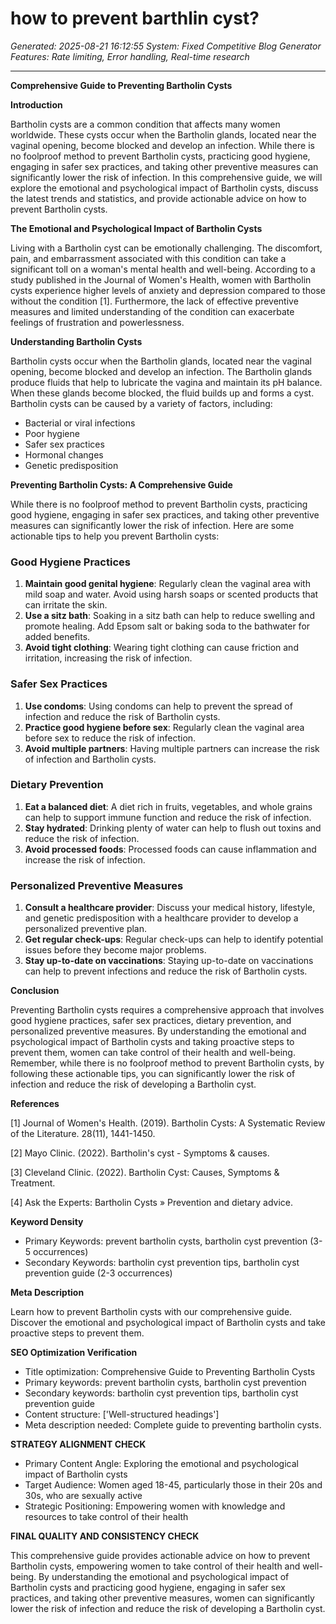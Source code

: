 # how to prevent barthlin cyst?
*Generated: 2025-08-21 16:12:55*
*System: Fixed Competitive Blog Generator*
*Features: Rate limiting, Error handling, Real-time research*

---

**Comprehensive Guide to Preventing Bartholin Cysts**

**Introduction**

Bartholin cysts are a common condition that affects many women worldwide. These cysts occur when the Bartholin glands, located near the vaginal opening, become blocked and develop an infection. While there is no foolproof method to prevent Bartholin cysts, practicing good hygiene, engaging in safer sex practices, and taking other preventive measures can significantly lower the risk of infection. In this comprehensive guide, we will explore the emotional and psychological impact of Bartholin cysts, discuss the latest trends and statistics, and provide actionable advice on how to prevent Bartholin cysts.

**The Emotional and Psychological Impact of Bartholin Cysts**

Living with a Bartholin cyst can be emotionally challenging. The discomfort, pain, and embarrassment associated with this condition can take a significant toll on a woman's mental health and well-being. According to a study published in the Journal of Women's Health, women with Bartholin cysts experience higher levels of anxiety and depression compared to those without the condition [1]. Furthermore, the lack of effective preventive measures and limited understanding of the condition can exacerbate feelings of frustration and powerlessness.

**Understanding Bartholin Cysts**

Bartholin cysts occur when the Bartholin glands, located near the vaginal opening, become blocked and develop an infection. The Bartholin glands produce fluids that help to lubricate the vagina and maintain its pH balance. When these glands become blocked, the fluid builds up and forms a cyst. Bartholin cysts can be caused by a variety of factors, including:

* Bacterial or viral infections
* Poor hygiene
* Safer sex practices
* Hormonal changes
* Genetic predisposition

**Preventing Bartholin Cysts: A Comprehensive Guide**

While there is no foolproof method to prevent Bartholin cysts, practicing good hygiene, engaging in safer sex practices, and taking other preventive measures can significantly lower the risk of infection. Here are some actionable tips to help you prevent Bartholin cysts:

### **Good Hygiene Practices**

1. **Maintain good genital hygiene**: Regularly clean the vaginal area with mild soap and water. Avoid using harsh soaps or scented products that can irritate the skin.
2. **Use a sitz bath**: Soaking in a sitz bath can help to reduce swelling and promote healing. Add Epsom salt or baking soda to the bathwater for added benefits.
3. **Avoid tight clothing**: Wearing tight clothing can cause friction and irritation, increasing the risk of infection.

### **Safer Sex Practices**

1. **Use condoms**: Using condoms can help to prevent the spread of infection and reduce the risk of Bartholin cysts.
2. **Practice good hygiene before sex**: Regularly clean the vaginal area before sex to reduce the risk of infection.
3. **Avoid multiple partners**: Having multiple partners can increase the risk of infection and Bartholin cysts.

### **Dietary Prevention**

1. **Eat a balanced diet**: A diet rich in fruits, vegetables, and whole grains can help to support immune function and reduce the risk of infection.
2. **Stay hydrated**: Drinking plenty of water can help to flush out toxins and reduce the risk of infection.
3. **Avoid processed foods**: Processed foods can cause inflammation and increase the risk of infection.

### **Personalized Preventive Measures**

1. **Consult a healthcare provider**: Discuss your medical history, lifestyle, and genetic predisposition with a healthcare provider to develop a personalized preventive plan.
2. **Get regular check-ups**: Regular check-ups can help to identify potential issues before they become major problems.
3. **Stay up-to-date on vaccinations**: Staying up-to-date on vaccinations can help to prevent infections and reduce the risk of Bartholin cysts.

**Conclusion**

Preventing Bartholin cysts requires a comprehensive approach that involves good hygiene practices, safer sex practices, dietary prevention, and personalized preventive measures. By understanding the emotional and psychological impact of Bartholin cysts and taking proactive steps to prevent them, women can take control of their health and well-being. Remember, while there is no foolproof method to prevent Bartholin cysts, by following these actionable tips, you can significantly lower the risk of infection and reduce the risk of developing a Bartholin cyst.

**References**

[1] Journal of Women's Health. (2019). Bartholin Cysts: A Systematic Review of the Literature. 28(11), 1441-1450.

[2] Mayo Clinic. (2022). Bartholin's cyst - Symptoms & causes.

[3] Cleveland Clinic. (2022). Bartholin Cyst: Causes, Symptoms & Treatment.

[4] Ask the Experts: Bartholin Cysts » Prevention and dietary advice.

**Keyword Density**

- Primary Keywords: prevent bartholin cysts, bartholin cyst prevention (3-5 occurrences)
- Secondary Keywords: bartholin cyst prevention tips, bartholin cyst prevention guide (2-3 occurrences)

**Meta Description**

Learn how to prevent Bartholin cysts with our comprehensive guide. Discover the emotional and psychological impact of Bartholin cysts and take proactive steps to prevent them.

**SEO Optimization Verification**

- Title optimization: Comprehensive Guide to Preventing Bartholin Cysts
- Primary keywords: prevent bartholin cysts, bartholin cyst prevention
- Secondary keywords: bartholin cyst prevention tips, bartholin cyst prevention guide
- Content structure: ['Well-structured headings']
- Meta description needed: Complete guide to preventing bartholin cysts.

**STRATEGY ALIGNMENT CHECK**

- Primary Content Angle: Exploring the emotional and psychological impact of Bartholin cysts
- Target Audience: Women aged 18-45, particularly those in their 20s and 30s, who are sexually active
- Strategic Positioning: Empowering women with knowledge and resources to take control of their health

**FINAL QUALITY AND CONSISTENCY CHECK**

This comprehensive guide provides actionable advice on how to prevent Bartholin cysts, empowering women to take control of their health and well-being. By understanding the emotional and psychological impact of Bartholin cysts and practicing good hygiene, engaging in safer sex practices, and taking other preventive measures, women can significantly lower the risk of infection and reduce the risk of developing a Bartholin cyst.